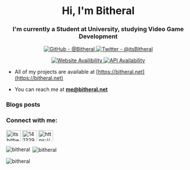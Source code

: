 <h1 align="center">Hi, I'm Bitheral</h1>
<h3 align="center">I'm currently a Student at University, studying Video Game Development</h3>

<p align="center">
  <a align="left" href="https://github.com/Bitheral" target="blank">
    <img src="https://img.shields.io/github/followers/bitheral?label=Follow%20%40bitheral&logo=github&style=for-the-badge" alt="GitHub - @Bitheral" />
  </a>
  <a align="left" href="https://twitter.com/itsbitheral" target="blank">
    <img src="https://img.shields.io/twitter/follow/itsbitheral?logo=twitter&style=for-the-badge" alt="Twitter - @itsBitheral" />
  </a>
</p>
<p align="center">
  <a float="left" href="https://bitheral.net" target="blank">
    <img src="https://img.shields.io/website?down_color=red&down_message=Unavailable&style=for-the-badge&up_color=green&up_message=Online&url=https%3A%2F%2Fbitheral.net%2F" alt="Website Availibility" />
  </a>
  <a float="right" href="https://api.bitheral.net" target="blank">
    <img src="https://img.shields.io/website?down_color=red&down_message=Unavailable&label=API&style=for-the-badge&up_color=green&up_message=Online&url=https%3A%2F%2Fbitheral.net%2F" alt="API Availability" />
  </a>
 </p>


- All of my projects are available at [https://bitheral.net](https://bitheral.net)

- You can reach me at **me@bitheral.net**

### Blogs posts
<!-- BLOG-POST-LIST:START -->
<!-- BLOG-POST-LIST:END -->

<h3 align="left">Connect with me:</h3>
<p align="left">
<a href="https://twitter.com/itsbitheral" target="blank"><img align="center" src="https://raw.githubusercontent.com/rahuldkjain/github-profile-readme-generator/master/src/images/icons/Social/twitter.svg" alt="itsbitheral" height="30" width="40" /></a>
<a href="https://stackoverflow.com/users/14132992" target="blank"><img align="center" src="https://raw.githubusercontent.com/rahuldkjain/github-profile-readme-generator/master/src/images/icons/Social/stack-overflow.svg" alt="14132992" height="30" width="40" /></a>
<a href="/https://api.bitheral.net/v1/data/blog/feed" target="blank"><img align="center" src="https://raw.githubusercontent.com/rahuldkjain/github-profile-readme-generator/master/src/images/icons/Social/rss.svg" alt="https://api.bitheral.net/v1/data/blog/feed" height="30" width="40" /></a>
</p>

<p><img align="left" src="https://github-readme-stats.vercel.app/api/top-langs?username=bitheral&show_icons=true&locale=en&layout=compact" alt="bitheral" /></p>

<p>&nbsp;<img align="center" src="https://github-readme-stats.vercel.app/api?username=bitheral&show_icons=true&theme=dracula&hide_border=true&locale=en" alt="bitheral" /></p>

<p><img align="center" src="https://github-readme-streak-stats.herokuapp.com/?user=bitheral&" alt="bitheral" /></p>
